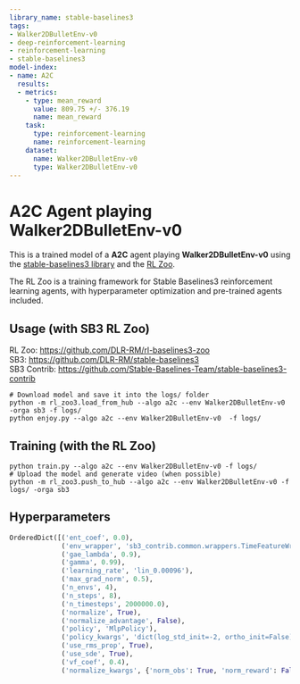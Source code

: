 ```yaml
---
library_name: stable-baselines3
tags:
- Walker2DBulletEnv-v0
- deep-reinforcement-learning
- reinforcement-learning
- stable-baselines3
model-index:
- name: A2C
  results:
  - metrics:
    - type: mean_reward
      value: 809.75 +/- 376.19
      name: mean_reward
    task:
      type: reinforcement-learning
      name: reinforcement-learning
    dataset:
      name: Walker2DBulletEnv-v0
      type: Walker2DBulletEnv-v0
---
```


# **A2C** Agent playing **Walker2DBulletEnv-v0**
This is a trained model of a **A2C** agent playing **Walker2DBulletEnv-v0**
using the [stable-baselines3 library](https://github.com/DLR-RM/stable-baselines3)
and the [RL Zoo](https://github.com/DLR-RM/rl-baselines3-zoo).

The RL Zoo is a training framework for Stable Baselines3
reinforcement learning agents,
with hyperparameter optimization and pre-trained agents included.

## Usage (with SB3 RL Zoo)

RL Zoo: https://github.com/DLR-RM/rl-baselines3-zoo<br/>
SB3: https://github.com/DLR-RM/stable-baselines3<br/>
SB3 Contrib: https://github.com/Stable-Baselines-Team/stable-baselines3-contrib

```
# Download model and save it into the logs/ folder
python -m rl_zoo3.load_from_hub --algo a2c --env Walker2DBulletEnv-v0 -orga sb3 -f logs/
python enjoy.py --algo a2c --env Walker2DBulletEnv-v0  -f logs/
```

## Training (with the RL Zoo)
```
python train.py --algo a2c --env Walker2DBulletEnv-v0 -f logs/
# Upload the model and generate video (when possible)
python -m rl_zoo3.push_to_hub --algo a2c --env Walker2DBulletEnv-v0 -f logs/ -orga sb3
```

## Hyperparameters
```python
OrderedDict([('ent_coef', 0.0),
             ('env_wrapper', 'sb3_contrib.common.wrappers.TimeFeatureWrapper'),
             ('gae_lambda', 0.9),
             ('gamma', 0.99),
             ('learning_rate', 'lin_0.00096'),
             ('max_grad_norm', 0.5),
             ('n_envs', 4),
             ('n_steps', 8),
             ('n_timesteps', 2000000.0),
             ('normalize', True),
             ('normalize_advantage', False),
             ('policy', 'MlpPolicy'),
             ('policy_kwargs', 'dict(log_std_init=-2, ortho_init=False)'),
             ('use_rms_prop', True),
             ('use_sde', True),
             ('vf_coef', 0.4),
             ('normalize_kwargs', {'norm_obs': True, 'norm_reward': False})])
```
